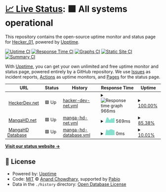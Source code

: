 # [📈 Live Status](https://status.heckerdev.net): <!--live status--> **🟩 All systems operational**

This repository contains the open-source uptime monitor and status page for [Hecker_01](heckerdev.net), powered by [Upptime](https://github.com/upptime/upptime).

[![Uptime CI](https://github.com/hecker-01/upptime/workflows/Uptime%20CI/badge.svg)](https://github.com/hecker-01/upptime/actions?query=workflow%3A%22Uptime+CI%22)
[![Response Time CI](https://github.com/hecker-01/upptime/workflows/Response%20Time%20CI/badge.svg)](https://github.com/hecker-01/upptime/actions?query=workflow%3A%22Response+Time+CI%22)
[![Graphs CI](https://github.com/hecker-01/upptime/workflows/Graphs%20CI/badge.svg)](https://github.com/hecker-01/upptime/actions?query=workflow%3A%22Graphs+CI%22)
[![Static Site CI](https://github.com/hecker-01/upptime/workflows/Static%20Site%20CI/badge.svg)](https://github.com/hecker-01/upptime/actions?query=workflow%3A%22Static+Site+CI%22)
[![Summary CI](https://github.com/hecker-01/upptime/workflows/Summary%20CI/badge.svg)](https://github.com/hecker-01/upptime/actions?query=workflow%3A%22Summary+CI%22)

With [Upptime](https://upptime.js.org), you can get your own unlimited and free uptime monitor and status page, powered entirely by a GitHub repository. We use [Issues](https://github.com/hecker-01/upptime/issues) as incident reports, [Actions](https://github.com/hecker-01/upptime/actions) as uptime monitors, and [Pages](https://status.heckerdev.net) for the status page.

<!--start: status pages-->
<!-- This summary is generated by Upptime (https://github.com/upptime/upptime) -->
<!-- Do not edit this manually, your changes will be overwritten -->
<!-- prettier-ignore -->
| URL | Status | History | Response Time | Uptime |
| --- | ------ | ------- | ------------- | ------ |
| <img alt="" src="https://heckerdev.net/favicon.png" height="13"> [HeckerDev.net](https://heckerdev.net) | 🟩 Up | [hacker-dev-net.yml](https://github.com/Hecker-01/upptime/commits/HEAD/history/hacker-dev-net.yml) | <details><summary><img alt="Response time graph" src="./graphs/hacker-dev-net/response-time-week.png" height="20"> 966ms</summary><br><a href="https://status.heckerdev.net/history/hacker-dev-net"><img alt="Response time 966" src="https://img.shields.io/endpoint?url=https%3A%2F%2Fraw.githubusercontent.com%2FHecker-01%2Fupptime%2FHEAD%2Fapi%2Fhacker-dev-net%2Fresponse-time.json"></a><br><a href="https://status.heckerdev.net/history/hacker-dev-net"><img alt="24-hour response time 966" src="https://img.shields.io/endpoint?url=https%3A%2F%2Fraw.githubusercontent.com%2FHecker-01%2Fupptime%2FHEAD%2Fapi%2Fhacker-dev-net%2Fresponse-time-day.json"></a><br><a href="https://status.heckerdev.net/history/hacker-dev-net"><img alt="7-day response time 966" src="https://img.shields.io/endpoint?url=https%3A%2F%2Fraw.githubusercontent.com%2FHecker-01%2Fupptime%2FHEAD%2Fapi%2Fhacker-dev-net%2Fresponse-time-week.json"></a><br><a href="https://status.heckerdev.net/history/hacker-dev-net"><img alt="30-day response time 966" src="https://img.shields.io/endpoint?url=https%3A%2F%2Fraw.githubusercontent.com%2FHecker-01%2Fupptime%2FHEAD%2Fapi%2Fhacker-dev-net%2Fresponse-time-month.json"></a><br><a href="https://status.heckerdev.net/history/hacker-dev-net"><img alt="1-year response time 966" src="https://img.shields.io/endpoint?url=https%3A%2F%2Fraw.githubusercontent.com%2FHecker-01%2Fupptime%2FHEAD%2Fapi%2Fhacker-dev-net%2Fresponse-time-year.json"></a></details> | <details><summary><a href="https://status.heckerdev.net/history/hacker-dev-net">100.00%</a></summary><a href="https://status.heckerdev.net/history/hacker-dev-net"><img alt="All-time uptime 100.00%" src="https://img.shields.io/endpoint?url=https%3A%2F%2Fraw.githubusercontent.com%2FHecker-01%2Fupptime%2FHEAD%2Fapi%2Fhacker-dev-net%2Fuptime.json"></a><br><a href="https://status.heckerdev.net/history/hacker-dev-net"><img alt="24-hour uptime 100.00%" src="https://img.shields.io/endpoint?url=https%3A%2F%2Fraw.githubusercontent.com%2FHecker-01%2Fupptime%2FHEAD%2Fapi%2Fhacker-dev-net%2Fuptime-day.json"></a><br><a href="https://status.heckerdev.net/history/hacker-dev-net"><img alt="7-day uptime 100.00%" src="https://img.shields.io/endpoint?url=https%3A%2F%2Fraw.githubusercontent.com%2FHecker-01%2Fupptime%2FHEAD%2Fapi%2Fhacker-dev-net%2Fuptime-week.json"></a><br><a href="https://status.heckerdev.net/history/hacker-dev-net"><img alt="30-day uptime 100.00%" src="https://img.shields.io/endpoint?url=https%3A%2F%2Fraw.githubusercontent.com%2FHecker-01%2Fupptime%2FHEAD%2Fapi%2Fhacker-dev-net%2Fuptime-month.json"></a><br><a href="https://status.heckerdev.net/history/hacker-dev-net"><img alt="1-year uptime 100.00%" src="https://img.shields.io/endpoint?url=https%3A%2F%2Fraw.githubusercontent.com%2FHecker-01%2Fupptime%2FHEAD%2Fapi%2Fhacker-dev-net%2Fuptime-year.json"></a></details>
| <img alt="" src="https://mangahd.net/icon.png" height="13"> [MangaHD.net](https://mangahd.net) | 🟩 Up | [manga-hd-net.yml](https://github.com/Hecker-01/upptime/commits/HEAD/history/manga-hd-net.yml) | <details><summary><img alt="Response time graph" src="./graphs/manga-hd-net/response-time-week.png" height="20"> 569ms</summary><br><a href="https://status.heckerdev.net/history/manga-hd-net"><img alt="Response time 569" src="https://img.shields.io/endpoint?url=https%3A%2F%2Fraw.githubusercontent.com%2FHecker-01%2Fupptime%2FHEAD%2Fapi%2Fmanga-hd-net%2Fresponse-time.json"></a><br><a href="https://status.heckerdev.net/history/manga-hd-net"><img alt="24-hour response time 630" src="https://img.shields.io/endpoint?url=https%3A%2F%2Fraw.githubusercontent.com%2FHecker-01%2Fupptime%2FHEAD%2Fapi%2Fmanga-hd-net%2Fresponse-time-day.json"></a><br><a href="https://status.heckerdev.net/history/manga-hd-net"><img alt="7-day response time 569" src="https://img.shields.io/endpoint?url=https%3A%2F%2Fraw.githubusercontent.com%2FHecker-01%2Fupptime%2FHEAD%2Fapi%2Fmanga-hd-net%2Fresponse-time-week.json"></a><br><a href="https://status.heckerdev.net/history/manga-hd-net"><img alt="30-day response time 569" src="https://img.shields.io/endpoint?url=https%3A%2F%2Fraw.githubusercontent.com%2FHecker-01%2Fupptime%2FHEAD%2Fapi%2Fmanga-hd-net%2Fresponse-time-month.json"></a><br><a href="https://status.heckerdev.net/history/manga-hd-net"><img alt="1-year response time 569" src="https://img.shields.io/endpoint?url=https%3A%2F%2Fraw.githubusercontent.com%2FHecker-01%2Fupptime%2FHEAD%2Fapi%2Fmanga-hd-net%2Fresponse-time-year.json"></a></details> | <details><summary><a href="https://status.heckerdev.net/history/manga-hd-net">85.38%</a></summary><a href="https://status.heckerdev.net/history/manga-hd-net"><img alt="All-time uptime 85.38%" src="https://img.shields.io/endpoint?url=https%3A%2F%2Fraw.githubusercontent.com%2FHecker-01%2Fupptime%2FHEAD%2Fapi%2Fmanga-hd-net%2Fuptime.json"></a><br><a href="https://status.heckerdev.net/history/manga-hd-net"><img alt="24-hour uptime 94.65%" src="https://img.shields.io/endpoint?url=https%3A%2F%2Fraw.githubusercontent.com%2FHecker-01%2Fupptime%2FHEAD%2Fapi%2Fmanga-hd-net%2Fuptime-day.json"></a><br><a href="https://status.heckerdev.net/history/manga-hd-net"><img alt="7-day uptime 85.38%" src="https://img.shields.io/endpoint?url=https%3A%2F%2Fraw.githubusercontent.com%2FHecker-01%2Fupptime%2FHEAD%2Fapi%2Fmanga-hd-net%2Fuptime-week.json"></a><br><a href="https://status.heckerdev.net/history/manga-hd-net"><img alt="30-day uptime 85.38%" src="https://img.shields.io/endpoint?url=https%3A%2F%2Fraw.githubusercontent.com%2FHecker-01%2Fupptime%2FHEAD%2Fapi%2Fmanga-hd-net%2Fuptime-month.json"></a><br><a href="https://status.heckerdev.net/history/manga-hd-net"><img alt="1-year uptime 85.38%" src="https://img.shields.io/endpoint?url=https%3A%2F%2Fraw.githubusercontent.com%2FHecker-01%2Fupptime%2FHEAD%2Fapi%2Fmanga-hd-net%2Fuptime-year.json"></a></details>
| <img alt="" src="https://icons.duckduckgo.com/ip3/mangahd.net.ico" height="13"> [MangaHD Database](https://mangahd.net/api/database-health) | 🟩 Up | [manga-hd-database.yml](https://github.com/Hecker-01/upptime/commits/HEAD/history/manga-hd-database.yml) | <details><summary><img alt="Response time graph" src="./graphs/manga-hd-database/response-time-week.png" height="20"> 0ms</summary><br><a href="https://status.heckerdev.net/history/manga-hd-database"><img alt="Response time 0" src="https://img.shields.io/endpoint?url=https%3A%2F%2Fraw.githubusercontent.com%2FHecker-01%2Fupptime%2FHEAD%2Fapi%2Fmanga-hd-database%2Fresponse-time.json"></a><br><a href="https://status.heckerdev.net/history/manga-hd-database"><img alt="24-hour response time 0" src="https://img.shields.io/endpoint?url=https%3A%2F%2Fraw.githubusercontent.com%2FHecker-01%2Fupptime%2FHEAD%2Fapi%2Fmanga-hd-database%2Fresponse-time-day.json"></a><br><a href="https://status.heckerdev.net/history/manga-hd-database"><img alt="7-day response time 0" src="https://img.shields.io/endpoint?url=https%3A%2F%2Fraw.githubusercontent.com%2FHecker-01%2Fupptime%2FHEAD%2Fapi%2Fmanga-hd-database%2Fresponse-time-week.json"></a><br><a href="https://status.heckerdev.net/history/manga-hd-database"><img alt="30-day response time 0" src="https://img.shields.io/endpoint?url=https%3A%2F%2Fraw.githubusercontent.com%2FHecker-01%2Fupptime%2FHEAD%2Fapi%2Fmanga-hd-database%2Fresponse-time-month.json"></a><br><a href="https://status.heckerdev.net/history/manga-hd-database"><img alt="1-year response time 0" src="https://img.shields.io/endpoint?url=https%3A%2F%2Fraw.githubusercontent.com%2FHecker-01%2Fupptime%2FHEAD%2Fapi%2Fmanga-hd-database%2Fresponse-time-year.json"></a></details> | <details><summary><a href="https://status.heckerdev.net/history/manga-hd-database">10.01%</a></summary><a href="https://status.heckerdev.net/history/manga-hd-database"><img alt="All-time uptime 10.01%" src="https://img.shields.io/endpoint?url=https%3A%2F%2Fraw.githubusercontent.com%2FHecker-01%2Fupptime%2FHEAD%2Fapi%2Fmanga-hd-database%2Fuptime.json"></a><br><a href="https://status.heckerdev.net/history/manga-hd-database"><img alt="24-hour uptime 10.01%" src="https://img.shields.io/endpoint?url=https%3A%2F%2Fraw.githubusercontent.com%2FHecker-01%2Fupptime%2FHEAD%2Fapi%2Fmanga-hd-database%2Fuptime-day.json"></a><br><a href="https://status.heckerdev.net/history/manga-hd-database"><img alt="7-day uptime 10.01%" src="https://img.shields.io/endpoint?url=https%3A%2F%2Fraw.githubusercontent.com%2FHecker-01%2Fupptime%2FHEAD%2Fapi%2Fmanga-hd-database%2Fuptime-week.json"></a><br><a href="https://status.heckerdev.net/history/manga-hd-database"><img alt="30-day uptime 10.01%" src="https://img.shields.io/endpoint?url=https%3A%2F%2Fraw.githubusercontent.com%2FHecker-01%2Fupptime%2FHEAD%2Fapi%2Fmanga-hd-database%2Fuptime-month.json"></a><br><a href="https://status.heckerdev.net/history/manga-hd-database"><img alt="1-year uptime 10.01%" src="https://img.shields.io/endpoint?url=https%3A%2F%2Fraw.githubusercontent.com%2FHecker-01%2Fupptime%2FHEAD%2Fapi%2Fmanga-hd-database%2Fuptime-year.json"></a></details>

<!--end: status pages-->

[**Visit our status website →**](https://status.heckerdev.net)

## 📄 License

- Powered by: [Upptime](https://github.com/upptime/upptime)
- Code: [MIT](./LICENSE) © [Anand Chowdhary](https://anandchowdhary.com), supported by [Pabio](https://pabio.com)
- Data in the `./history` directory: [Open Database License](https://opendatacommons.org/licenses/odbl/1-0/)
